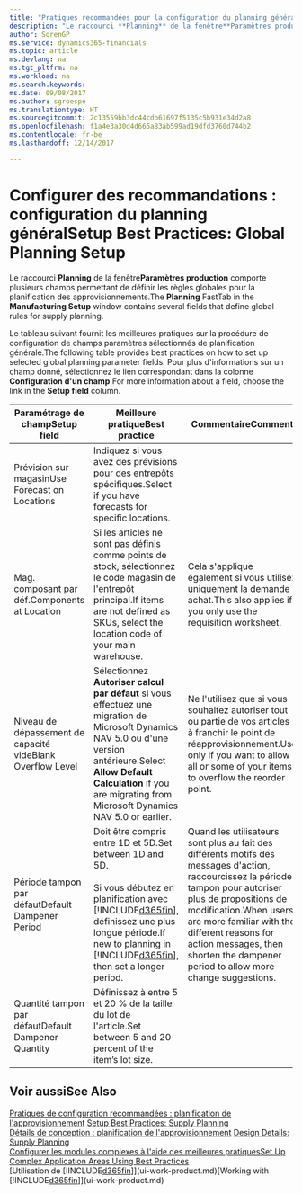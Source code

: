 ```yaml
---
title: "Pratiques recommandées pour la configuration du planning général | Microsoft Docs"
description: "Le raccourci **Planning** de la fenêtre**Paramètres production** comporte plusieurs champs permettant de définir les règles globales pour la planification des approvisionnements."
author: SorenGP
ms.service: dynamics365-financials
ms.topic: article
ms.devlang: na
ms.tgt_pltfrm: na
ms.workload: na
ms.search.keywords: 
ms.date: 09/08/2017
ms.author: sgroespe
ms.translationtype: HT
ms.sourcegitcommit: 2c13559bb3dc44cdb61697f5135c5b931e34d2a8
ms.openlocfilehash: f1a4e3a30d4d665a83ab599ad19dfd3760d744b2
ms.contentlocale: fr-be
ms.lasthandoff: 12/14/2017

---
```

# <a name="setup-best-practices-global-planning-setup"></a><span data-ttu-id="73da9-103">Configurer des recommandations : configuration du planning général</span><span class="sxs-lookup"><span data-stu-id="73da9-103">Setup Best Practices: Global Planning Setup</span></span>
<span data-ttu-id="73da9-104">Le raccourci **Planning** de la fenêtre**Paramètres production** comporte plusieurs champs permettant de définir les règles globales pour la planification des approvisionnements.</span><span class="sxs-lookup"><span data-stu-id="73da9-104">The **Planning** FastTab in the **Manufacturing Setup** window contains several fields that define global rules for supply planning.</span></span>  

 <span data-ttu-id="73da9-105">Le tableau suivant fournit les meilleures pratiques sur la procédure de configuration de champs paramètres sélectionnés de planification générale.</span><span class="sxs-lookup"><span data-stu-id="73da9-105">The following table provides best practices on how to set up selected global planning parameter fields.</span></span> <span data-ttu-id="73da9-106">Pour plus d'informations sur un champ donné, sélectionnez le lien correspondant dans la colonne **Configuration d'un champ**.</span><span class="sxs-lookup"><span data-stu-id="73da9-106">For more information about a field, choose the link in the **Setup field** column.</span></span>  

|<span data-ttu-id="73da9-107">Paramétrage de champ</span><span class="sxs-lookup"><span data-stu-id="73da9-107">Setup field</span></span>|<span data-ttu-id="73da9-108">Meilleure pratique</span><span class="sxs-lookup"><span data-stu-id="73da9-108">Best practice</span></span>|<span data-ttu-id="73da9-109">Commentaire</span><span class="sxs-lookup"><span data-stu-id="73da9-109">Comment</span></span>|  
|-----------------|-------------------|-------------|  
|<span data-ttu-id="73da9-110">Prévision sur magasin</span><span class="sxs-lookup"><span data-stu-id="73da9-110">Use Forecast on Locations</span></span>|<span data-ttu-id="73da9-111">Indiquez si vous avez des prévisions pour des entrepôts spécifiques.</span><span class="sxs-lookup"><span data-stu-id="73da9-111">Select if you have forecasts for specific locations.</span></span>||  
|<span data-ttu-id="73da9-112">Mag. composant par déf.</span><span class="sxs-lookup"><span data-stu-id="73da9-112">Components at Location</span></span>|<span data-ttu-id="73da9-113">Si les articles ne sont pas définis comme points de stock, sélectionnez le code magasin de l'entrepôt principal.</span><span class="sxs-lookup"><span data-stu-id="73da9-113">If items are not defined as SKUs, select the location code of your main warehouse.</span></span>|<span data-ttu-id="73da9-114">Cela s'applique également si vous utilisez uniquement la demande achat.</span><span class="sxs-lookup"><span data-stu-id="73da9-114">This also applies if you only use the requisition worksheet.</span></span>|  
|<span data-ttu-id="73da9-115">Niveau de dépassement de capacité vide</span><span class="sxs-lookup"><span data-stu-id="73da9-115">Blank Overflow Level</span></span>|<span data-ttu-id="73da9-116">Sélectionnez **Autoriser calcul par défaut** si vous effectuez une migration de Microsoft Dynamics NAV 5.0 ou d'une version antérieure.</span><span class="sxs-lookup"><span data-stu-id="73da9-116">Select **Allow Default Calculation** if you are migrating from Microsoft Dynamics NAV 5.0 or earlier.</span></span>|<span data-ttu-id="73da9-117">Ne l'utilisez que si vous souhaitez autoriser tout ou partie de vos articles à franchir le point de réapprovisionnement.</span><span class="sxs-lookup"><span data-stu-id="73da9-117">Use only if you want to allow all or some of your items to overflow the reorder point.</span></span>|  
|<span data-ttu-id="73da9-118">Période tampon par défaut</span><span class="sxs-lookup"><span data-stu-id="73da9-118">Default Dampener Period</span></span>|<span data-ttu-id="73da9-119">Doit être compris entre 1D et 5D.</span><span class="sxs-lookup"><span data-stu-id="73da9-119">Set between 1D and 5D.</span></span><br /><br /> <span data-ttu-id="73da9-120">Si vous débutez en planification avec [!INCLUDE[d365fin](includes/d365fin_md.md)], définissez une plus longue période.</span><span class="sxs-lookup"><span data-stu-id="73da9-120">If new to planning in [!INCLUDE[d365fin](includes/d365fin_md.md)], then set a longer period.</span></span>|<span data-ttu-id="73da9-121">Quand les utilisateurs sont plus au fait des différents motifs des messages d'action, raccourcissez la période tampon pour autoriser plus de propositions de modification.</span><span class="sxs-lookup"><span data-stu-id="73da9-121">When users are more familiar with the different reasons for action messages, then shorten the dampener period to allow more change suggestions.</span></span>|  
|<span data-ttu-id="73da9-122">Quantité tampon par défaut</span><span class="sxs-lookup"><span data-stu-id="73da9-122">Default Dampener Quantity</span></span>|<span data-ttu-id="73da9-123">Définissez à entre 5 et 20 % de la taille du lot de l'article.</span><span class="sxs-lookup"><span data-stu-id="73da9-123">Set between 5 and 20 percent of the item’s lot size.</span></span>||  

## <a name="see-also"></a><span data-ttu-id="73da9-124">Voir aussi</span><span class="sxs-lookup"><span data-stu-id="73da9-124">See Also</span></span>  
 <span data-ttu-id="73da9-125">[Pratiques de configuration recommandées : planification de l'approvisionnement](setup-best-practices-supply-planning.md) </span><span class="sxs-lookup"><span data-stu-id="73da9-125">[Setup Best Practices: Supply Planning](setup-best-practices-supply-planning.md) </span></span>  
 <span data-ttu-id="73da9-126">[Détails de conception : planification de l'approvisionnement](design-details-supply-planning.md) </span><span class="sxs-lookup"><span data-stu-id="73da9-126">[Design Details: Supply Planning](design-details-supply-planning.md) </span></span>  
 [<span data-ttu-id="73da9-127">Configurer les modules complexes à l'aide des meilleures pratiques</span><span class="sxs-lookup"><span data-stu-id="73da9-127">Set Up Complex Application Areas Using Best Practices</span></span>](set-up-complex-application-areas-using-best-practices.md)  
 <span data-ttu-id="73da9-128">[Utilisation de [!INCLUDE[d365fin](includes/d365fin_md.md)]](ui-work-product.md)</span><span class="sxs-lookup"><span data-stu-id="73da9-128">[Working with [!INCLUDE[d365fin](includes/d365fin_md.md)]](ui-work-product.md)</span></span>

